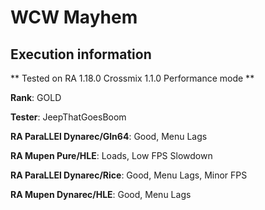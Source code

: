 # WCW Mayhem 

## Execution information


** Tested on RA 1.18.0 Crossmix 1.1.0 Performance mode **


**Rank**: GOLD


**Tester**: JeepThatGoesBoom



**RA ParaLLEl Dynarec/Gln64**: Good, Menu Lags


**RA Mupen Pure/HLE**: Loads, Low FPS Slowdown


**RA ParaLLEl Dynarec/Rice**: Good, Menu Lags, Minor FPS


**RA Mupen Dynarec/HLE**: Good, Menu Lags